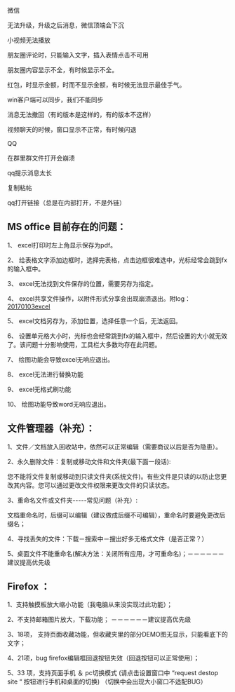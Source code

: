微信

无法升级，升级之后消息，微信顶端会下沉

小视频无法播放

朋友圈评论时，只能输入文字，插入表情点击不可用

朋友圈内容显示不全，有时候显示不全。

红包，时显示金额，时而不显示金额，有时候无法显示最佳手气。

win客户端可以同步，我们不能同步

消息无法撤回（有的版本是这样的，有的版本不这样）

视频聊天的时候，窗口显示不正常，有时候闪退

QQ

在群里群文件打开会崩溃

qq提示消息太长

复制粘帖

qq打开链接（总是在内部打开，不是外链）

## MS office 目前存在的问题：
1、	excel打印时左上角显示保存为pdf。

2、	给表格文字添加边框时，选择完表格，点击边框很难选中，光标经常会跳到fx的输入框中。

3、	excel无法找到文件保存的位置，需要另存为指定。

4、	excel共享文件操作，以附件形式分享会出现崩溃退出。附log：[20170103excel](https://github.com/openthos/community-analysis/blob/master/daily-testresult/20170103excel)

5、	excel文档另存为，添加位置，选择任意一个后，无法返回。

6、  设置单元格大小时，光标也会经常跳到fx的输入框中，然后设置的大小就无效了。该问题十分影响使用，工具栏大多数均存在此问题。

7、  绘图功能会导致excel无响应退出。

8、  excel无法进行替换功能

9、  excel无格式刷功能

10、  绘图功能导致word无响应退出。


## 文件管理器（补充）：

1、文件／文档放入回收站中，依然可以正常编辑（需要商议以后是否为隐患）。

2、永久删除文件：复制或移动文件和文件夹(最下面一段话):

您不能将文件复制或移动到只读文件夹(系统文件)。有些文件是只读的以防止您更改其内容。您可以通过更改文件权限来更改文件的只读状态。

3、重命名文件或文件夹-----常见问题（补充）:

文档重命名时，后缀可以编辑（建议做成后缀不可编辑），重命名时要避免更改后缀名；

4、寻找丢失的文件：下载－搜索中－搜出好多无格式文件（是否正常？）

5、桌面文件不能重命名(解决方法：关闭所有应用，才可重命名)；－－－－－－建议提高优先级


## Firefox ：

1、支持触摸板放大缩小功能（我电脑从来没实现过此功能）；

2、不支持邮箱图片放大，下载功能；   －－－－－－建议提高优先级

3、18项， 支持页面收藏功能，但收藏夹里的部分DEMO图无显示，只能看底下的文字；

4、21项，bug firefox编辑框回退按钮失效（回退按钮可以正常使用）；

5、33 项，支持页面手机 ＆ pc切换模式 (请点击设置窗口中 “request destop site “ 按钮进行手机和桌面的切换) （切换中会出现大小窗口不适配BUG）


